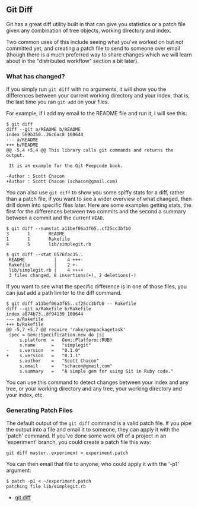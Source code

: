 <!--
SPDX-FileCopyrightText: 2008 Scott Chacon <schacon@gmail.com>
SPDX-FileCopyrightText: 2023 Richard Soderberg <rsoderberg@gmail.com>

SPDX-License-Identifier: CC-BY-SA-3.0
-->

## Git Diff

Git has a great diff utility built in
that can give you statistics or a patch file
given any combination of tree objects,
working directory and index.

Two common uses of this
include seeing what you've worked on but not committed yet,
and creating a patch file to send to someone over email
(though there is a much preferred way to share changes
which we will learn about in the "distributed workflow" section a bit later).

### What has changed?

If you simply run `git diff` with no arguments,
it will show you the differences between your current working directory
and your index,
that is,
the last time you ran `git add` on your files.

For example,
if I add my email to the README file and run it,
I will see this:

```shell
$ git diff
diff --git a/README b/README
index 569b350..26c6ac8 100644
--- a/README
+++ b/README
@@ -5,4 +5,4 @@ This library calls git commands and returns the output.

 It is an example for the Git Peepcode book.

-Author : Scott Chacon
+Author : Scott Chacon (schacon@gmail.com)
```

You can also use `git diff` to show you some spiffy stats for a diff,
rather than a patch file,
if you want to see a wider overview of what changed,
then drill down into specific files later.
Here are some examples getting stats,
the first for the differences between two commits
and the second a summary between a commit and the current `HEAD`.

```shell
$ git diff --numstat a11bef06a3f65..cf25cc3bfb0
3       1       README
1       1       Rakefile
4       5       lib/simplegit.rb

$ git diff --stat 0576fac35..
 README           |    4 +++-
 Rakefile         |    2 +-
 lib/simplegit.rb |    4 ++++
 3 files changed, 8 insertions(+), 2 deletions(-)
```

If you want to see what the specific difference is in one of those files,
you can just add a path limiter to the diff command.

```shell
$ git diff a11bef06a3f65..cf25cc3bfb0 -- Rakefile
diff --git a/Rakefile b/Rakefile
index a874b73..8f94139 100644
--- a/Rakefile
+++ b/Rakefile
@@ -5,7 +5,7 @@ require 'rake/gempackagetask'
 spec = Gem::Specification.new do |s|
     s.platform  =   Gem::Platform::RUBY
     s.name      =   "simplegit"
-    s.version   =   "0.1.0"
+    s.version   =   "0.1.1"
     s.author    =   "Scott Chacon"
     s.email     =   "schacon@gmail.com"
     s.summary   =   "A simple gem for using Git in Ruby code."
```

You can use this command to detect changes between your index and any tree,
or your working directory and any tree,
your working directory and your index,
etc.

### Generating Patch Files

The default output of the `git diff` command is a valid patch file.
If you pipe the output into a file and email it to someone,
they can apply it with the 'patch' command.
If you've done some work off of a project in an 'experiment' branch,
you could create a patch file this way:

```shell
git diff master..experiment > experiment.patch
```

You can then email that file to anyone,
who could apply it with the '-p1' argument:

```shell
$ patch -p1 < ~/experiment.patch
patching file lib/simplegit.rb
```

- [git diff](https://mirrors.edge.kernel.org/pub/software/scm/git/docs/git-diff.html)
